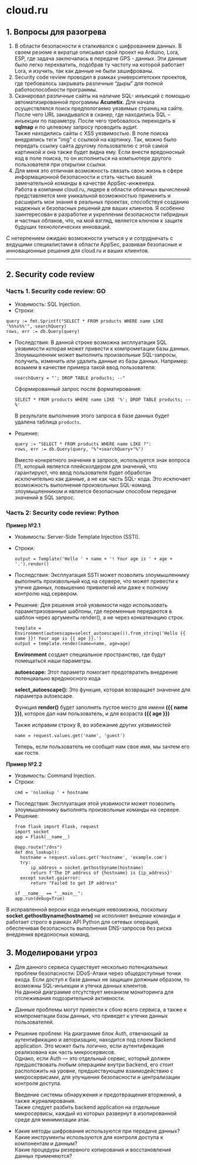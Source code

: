 # cloud.ru

## 1. Вопросы для разогрева</h1>
  1. В области безопасности я сталкивался с шифрованием данных. В своем резюме я вкратце описывал свой проект на Arduino, Lora, ESP, где задача заключалась в передаче GPS - данных. Эти данные было легко перехватить, подобрав   ту частоту на которой работает Lora, и изучить, так как данные не были зашифрованы.
  2. Security code review проводил в рамках университетских проектов, где требовалось закрывать различные “дыры” для полной работоспособности программы.
  3.	Сканировал различные сайты на наличие SQL- инъекций с помощью автоматизированной программы **Acunetix**. 
  Для начала осуществлялся поиск предпологаемо уязвимых страниц на сайте. После чего URL закидывался в сканер, где находились SQL – инъекции по параметру. После чего требовалось переходить в **sqlmap**  и по целевому запросу       проводить аудит.<br/>
  Также находились сайты с XSS уязвимостью. В поле поиска внедрялись теги "img" с ссылкой на картинку. Так,  можно было передать ссылку сайта другому пользователю с этой самой картинкой и она также будет видна ему. Если  внести вредоносный код в поле поиска, то он исполниться на компьютере другого пользователя при открытии ссылки.
  4. Для меня это отличная возможность связать свою жизнь в сфере информационной безопасности и стать частью вашей замечательной команды в качестве AppSec-инженера.<br/>
Работа в компании cloud.ru, лидере в области облачных вычислений представляется мне уникальной возможностью применить и расширить мои знания в реальных проектах, способствуя созданию надежных и безопасных решений для ваших клиентов. Я особенно заинтересован в разработке и укреплении безопасности гибридных и частных облаков, что, на мой взгляд, является ключом к защите будущих технологических инноваций. 

С нетерпением ожидаю возможности учиться у и сотрудничать с ведущими специалистами в области AppSec, развивая безопасные и инновационные решения для cloud.ru и ваших клиентов.

---

## 2. Security code review

### Часть 1. Security code review: GO

 - Уязвимость: SQL Injection.
 - Строки:
```
query := fmt.Sprintf("SELECT * FROM products WHERE name LIKE '%%%s%%'", searchQuery)
rows, err := db.Query(query)
```
- Последствия: В данной строке возможна эксплуатация SQL уязвимости  которая может привести к компрометации базы данных. Злоумышленник может выполнить произвольные SQL-запросы, получить, изменить или удалить данные из   базы данных.
  Например: возьмем в качестве примера такой ввод пользователя:
  ```
  searchQuery = "'; DROP TABLE products; --"
  ```
  Сформированный запрос после форматирования:
  ```
  SELECT * FROM products WHERE name LIKE '%'; DROP TABLE products; --%'
  ```
  В результате выполнения этого запроса в базе данных будет удалена таблица `products`.

- Решение:
  ```
  query := "SELECT * FROM products WHERE name LIKE ?":
  rows, err := db.Query(query, "%"+searchQuery+"%")
  ```
  Вместо конкретного значения в запросе, используется знак вопроса (?), который является плейсхолдером для значений, что гарантируют, что ввод пользователя будет обработан исключительно как данные, а не как часть SQL-    кода. Это исключает возможность выполнения произвольных SQL-команд злоумышленником и является безопасным способом передачи значений в SQL запрос.

### Часть 2: Security code review: Python
  **Пример №2.1**
    
- Уязвимость: Server-Side Template Injection (SSTI).
- Строки:
    ```
    output = Template('Hello ' + name + '! Your age is ' + age + '.').render()
    ```
- Последствия: Эксплуатация SSTI может позволить злоумышленнику выполнить произвольный код на сервере, что может привести к утечке данных, повышению привилегий или даже к полному контролю над сервером.
- Решение: Для решения этой уязвимости надо использовать параметризованные шаблоны, где переменные передаются в шаблон через аргументы render(), а не через конкатенацию строк.
    ```
    template = Environment(autoescape=select_autoescape()).from_string('Hello {{ name }}! Your age is {{ age }}.')
    output = template.render(name=name, age=age)
    ```
    **Environment** создает специальное пространство, где будут помещаться наши параметры.

    **autoescape:** Этот параметр помогает предотвратить внедрение потенциально вредоносного кода

    **select_autoescape():** Это функция, которая возвращает значение для параметра autoescape.

    Функция **render()** будет заполнять пустое место для имени **({{ name }})**, которое дал нам пользователь, и для возраста **({{ age }})**

    Также исправим строку 8, во избежание других уязвимостей
    ```
    name = request.values.get('name', 'guest')
    ```
    Теперь, если пользователь не сообщит нам свое имя, мы зачтем его как гостя.


**Пример №2.2**
- Уязвимость: Command Injection.
- Строки:
  ```
  cmd = 'nslookup ' + hostname
  ```
- Последствия: Эксплуатация этой уязвимости может позволить злоумышленнику выполнять произвольные команды на сервере.
- Решение:
  ```
  from flask import Flask, request
  import socket
  app = Flask(__name__)

  @app.route("/dns")
  def dns_lookup():
    hostname = request.values.get('hostname', 'example.com') 
    try:
        ip_address = socket.gethostbyname(hostname)
        return f'The IP address of {hostname} is {ip_address}'
    except socket.gaierror:
        return "Failed to get IP address"
    
  if __name__ == "__main__":
  app.run(debug=True)
  ```

В исправленной версии кода инъекция невозможна, поскольку **socket.gethostbyname(hostname)** не исполняет внешние команды и работает строго в рамках API Python для сетевых операций, обеспечивая безопасность выполнения DNS-запросов без риска внедрения вредоносных команд.

## 3. Моделировани угроз

- Для данного сервиса существует несколько потенциальных проблем безопасности:
  DDoS-Атаки через общедоступные точки входа.
  Если доступ к базе данных не защищен должным образом, то возможны SQL-инъекции и утечка данных клиентов.<br/>
	На данной диаграмме отсутствует механизм мониторинга для отслеживания подозрительной активности.
- Данные проблемы могут привести к сбою всего сервиса, а также к компрометации базы данных, что приведет к утечке данных пользователей.
- Решение проблем: На диаграмме блок Auth, отвечающий за аутентификацию и авторизацию, находится под слоем Backend application. Это может быть логично, если аутентификация реализована как часть микросервисов.<br/>     Однако, если Auth — это отдельный сервис, который должен предшествовать любым операциям внутри backend, его стоит расположить на уровне, предшествующем взаимодействию с микросервисами, для улучшения безопасности и централизации контроля доступа.

  Введение системы обнаружения и предотвращения вторжений, а также журналирования.<br/>
  Также следует разбить backend application на отдельные микросервисы, каждый из которых развернут в изолированной среде для минимизации атак. 
- Какие методы шифрования используются при передаче данных? <br/>
Какие инструменты используются для контроля доступа к компонентам и данным? <br/>
Какие процедуры резервного копирования и восстановления данных применяются?

